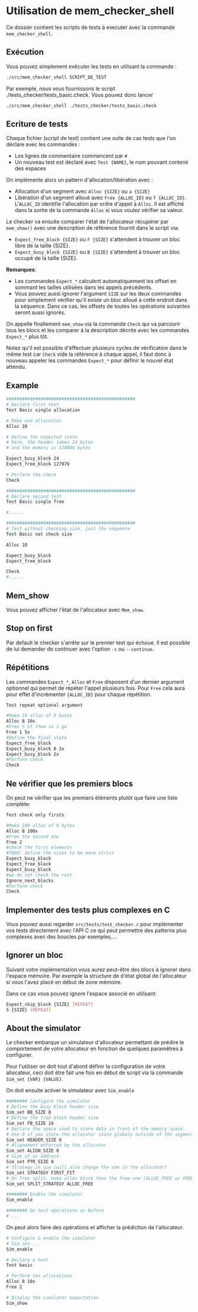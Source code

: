 Utilisation de mem_checker_shell
=================================

Ce dossier contient les scripts de tests à executer avec la commande `mem_checker_shell`.

Exécution
---------

Vous pouvez simplement exécuter les tests en utilisant la commande :

```sh
./src/mem_checker_shell SCRIPT_DE_TEST
```

Par exemple, nous vous fournissons le script ./tests_checker/tests_basic.check.
Vous pouvez donc lancer

```sh
./src/mem_checker_shell ./tests_checker/tests_basic.check
```

Ecriture de tests
-----------------

Chaque fichier (script de test) contient une suite de cas tests que l'on déclare avec
les commandes :

 * Les lignes de commentaire commencent par `#`
 * Un nouveau test est déclaré avec `Test {NAME}`, le nom pouvant contenir des espaces

On implémente alors un pattern d'allocation/libération avec :

 * Allocation d'un segment avec `Alloc {SIZE}` ou `a {SIZE}`
 * Libération d'un segment alloué avec `Free {ALLOC_ID}` ou `f {ALLOC_ID}`. L'`ALLOC_ID` identifie
 l'allocation par ordre d'appel à `Alloc`. Il est affiché dans la sortie de la commande `Alloc` si
 vous voulez vérifier sa valeur.

Le checker va ensuite comparer l'état de l'allocateur récupérer par `mem_show()`
avec une description de référence fournit dans le script via:

 * `Expect_free_block {SIZE}` ou `F {SIZE}` s'attendent à trouver un bloc libre de la taille {SIZE}.
 * `Expect_busy_block {SIZE}` ou `B {SIZE}` s'attendent à trouver un bloc occupé de la taille {SIZE}.

**Remarques**:
 - Les commandes `Expect_*` calculent automatiquement les offset en sommant les tailles
 utilisées dans les appels précédents.
 - Vous pouvez aussi ignorer l'argument `SIZE` sur les deux commandes pour simplement
vérifier qu'il existe un bloc alloué à cette endroit dans la séquence. Dans ce
cas, les offsets de toutes les opérations suivantes seront aussi ignorés.

On appelle finallement `mem_show` via la commande `Check` qui va parcourir
tous les blocs et les comparer à la description décrite avec les commandes
`Expect_*` plus tôt.

Notez qu'il est possible d'éffectuer plusieurs cycles de vérification dans le même
test car `Check` vide la référence à chaque appel, il faut donc à nouveau appeler
les commandes `Expect_*` pour définir le nouvel état attendu.

Example
-------

```sh
#################################################
# Declare first test
Test Basic single allocation

# Make one allocation
Alloc 10

# Define the expected state
# here, the header takes 24 bytes
# and the memory is 128000 bytes

Expect_busy_block 24
Expect_free_block 127976

# Perform the check
Check

#################################################
# Declare second test
Test Basic single free

#......

#################################################
# Test without checking size, just the sequence
Test Basic not check size

Alloc 10

Expect_busy_block
Expect_free_block

Check
#......
```

Mem_show
--------

Vous pouvez afficher l'état de l'allocateur avec `Mem_show`.

Stop on first
-------------

Par default le checker s'arrête sur le premier test qui échoue. Il est possible
de lui demander de continuer avec l'option `-c` ou `--continue`.

Répétitions
-----------

Les commandes `Expect_*`, `Alloc` et `Free` disposent d'un dernier argument optionnel
qui permet de répéter l'appel plusieurs fois. Pour `Free` cela aura pour effet
d'incrémenter `{ALLOC_ID}` pour chaque répétition.

```sh
Test repeat optional argument

#Make 10 alloc of 8 bytes
Alloc 8 10x
#Free 5 of them in 1 go
Free 1 5x
#Define the final state
Expect_free_block
Expect_busy_block 8 3x
Expect_busy_block 2x
#Perform check
Check
```

Ne vérifier que les premiers blocs
----------------------------------

On peut ne vérifier que les premiers éléments plutôt que faire une liste complète:
```sh
Test check only firsts

#Make 100 alloc of 8 bytes
Alloc 8 100x
#Free the second one
Free 2
#check the first elements
#TODO: define the sizes to be more strict
Expect_busy_block
Expect_free_block
Expect_busy_block
#we do not check the rest
Ignore_next_blocks
#Perform check
Check
```

Implementer des tests plus complexes en C
-----------------------------------------

Vous pouvez aussi regarder `src/tests/test_checker.c` pour implémenter vos tests
directement avec l'API C ce qui peut permettre des patterns plus complexes avec
des boucles par exemples....

Ignorer un bloc
---------------

Suivant votre implémentation vous aurez peut-être des blocs à ignorer dans l'espace mémoire.
Par exemple la structure de d'état global de l'allocateur si vous l'avez placé en début de
zone mémoire.

Dans ce cas vous pouvez ignore l'espace associé en utilisant:

```sh
Expect_skip_block {SIZE} [REPEAT]
S {SIZE} [REPEAT]
```

About the simulator
-------------------

Le checker embarque un simulateur d'allocateur permettant de prédire le comportement
de votre allocateur en fonction de quelques paramêtres à configurer.

Pour l'utiliser on doit tout d'abord définir la configuration de votre allocateur, ceci
doit être fait une fois en début de script via la commande `Sim_set {VAR} {VALUE}`.

On doit ensuite activer le simulateur avec `Sim_enable`

```sh
######## Configure the simulator
# Define the busy block header size
Sim_set BB_SIZE 8
# Define the free block header size
Sim_set FB_SIZE 16
# Declare the space used to store data in front of the memory space.
# Use 0 if you store the allocator state globaly outside of the segment.
Sim_set HEADER_SIZE 0
# Alignement enforced by the allocator
Sim_set ALIGN_SIZE 8
# Size of an address
Sim_set PTR_SIZE 8
# Strategy in use (will also change the one in the allocator)
Sim_set STRATEGY FIRST_FIT
# On free split, make alloc block then the free one (ALLOC_FREE or FREE_ALLOC)
Sim_set SPLIT_STRATEGY ALLOC_FREE

######## Enable the simulator
Sim_enable

######## Do test operations as before
# ...
```

On peut alors faire des opérations et afficher la prédiction de l'allocateur.

```sh
# Configure & enable the simulator
# Sim_set ...
Sim_enable

# Declare a test
Test basic

# Perform ten allocations
Alloc 8 10x
Free 2

# Display the simulator expectation
Sim_show
```
